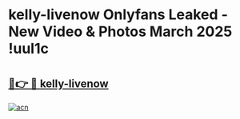 # kelly-livenow Onlyfans Leaked - New Video & Photos March 2025 !uul1c

# <h2><a href="https://r4mll4.iuczelnia.edu.pl?title=kelly-livenow&ref=uul1c">🔗👉 🔴 kelly-livenow</a></h2>

[![acn](https://github.com/user-attachments/assets/0f9c940e-d8b0-45ae-aac7-cd30a18b3e1c)](https://r4mll4.iuczelnia.edu.pl?title=kelly-livenow&ref=uul1c)

